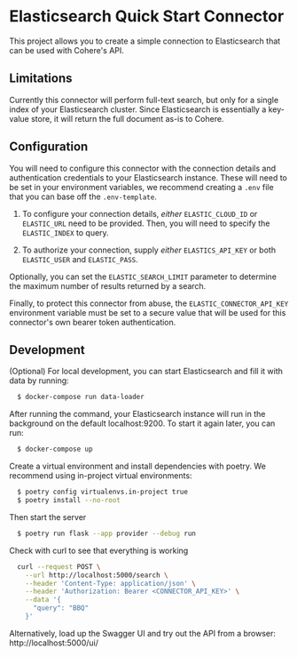 # Elasticsearch Quick Start Connector

This project allows you to create a simple connection to Elasticsearch that can be used with Cohere's API.

## Limitations

Currently this connector will perform full-text search, but only for a single index of your Elasticsearch cluster. Since Elasticsearch is essentially a key-value store, it will return the full document as-is to Cohere.

## Configuration

You will need to configure this connector with the connection details and authentication credentials to your Elasticsearch instance. These will need to be set in your environment variables, we recommend creating a `.env` file that you can base off the `.env-template`.

1. To configure your connection details, _either_ `ELASTIC_CLOUD_ID` or `ELASTIC_URL` need to be provided. Then, you will need to specify the `ELASTIC_INDEX` to query.

2. To authorize your connection, supply _either_ `ELASTICS_API_KEY` or both `ELASTIC_USER` and `ELASTIC_PASS`.

Optionally, you can set the `ELASTIC_SEARCH_LIMIT` parameter to determine the maximum number of results returned by a search.

Finally, to protect this connector from abuse, the `ELASTIC_CONNECTOR_API_KEY` environment variable must be set to a secure value that will be used for this connector's own bearer token authentication.

## Development

(Optional) For local development, you can start Elasticsearch and fill it with data by running:

```bash
  $ docker-compose run data-loader
```

After running the command, your Elasticsearch instance will run in the background on the default localhost:9200. To start it again later, you can
run:

```bash
  $ docker-compose up
```

Create a virtual environment and install dependencies with poetry. We recommend using in-project virtual environments:

```bash
  $ poetry config virtualenvs.in-project true
  $ poetry install --no-root
```

Then start the server

```bash
  $ poetry run flask --app provider --debug run
```

Check with curl to see that everything is working

```bash
  curl --request POST \
    --url http://localhost:5000/search \
    --header 'Content-Type: application/json' \
    --header 'Authorization: Bearer <CONNECTOR_API_KEY>' \
    --data '{
      "query": "BBQ"
    }'
```

Alternatively, load up the Swagger UI and try out the API from a browser: http://localhost:5000/ui/

